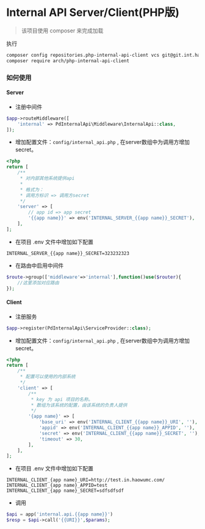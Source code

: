 # Internal API Server/Client(PHP版)


> 该项目使用 composer 来完成加载

执行 
```bash
composer config repositories.php-internal-api-client vcs git@git.int.haowumc.com:arch/php-internal-api-client.git
composer require arch/php-internal-api-client
```


### 如何使用

#### Server

* 注册中间件

```php
$app->routeMiddleware([
    'internal' => PdInternalApi\Middleware\InternalApi::class,
]);

```

* 增加配置文件：```config/internal_api.php```  , 在server数组中为调用方增加 secret。

```php
<?php
return [
    /**
     * 对内部其他系统提供api
     *
     * 格式为：
     * 调用方标识 => 调用方secret
     */
    'server' => [
        // app id => app secret
        '{{app name}}' => env('INTERNAL_SERVER_{{app name}}_SECRET'),
    ],
];
```

* 在项目 .env 文件中增加如下配置

```
INTERNAL_SERVER_{{app name}}_SECRET=323232323
```

* 在路由中启用中间件

```php
$route->group(['middleware'=>'internal'],function()use($router){
    //这里添加对应路由
});
```


#### Client

* 注册服务

```PHP
$app->register(PdInternalApi\ServiceProvider::class);
```
* 增加配置文件：```config/internal_api.php```  , 在server数组中为调用方增加 secret。

```php
<?php
return [
    /**
     * 配置可以使用的内部系统
     */
    'client' => [
        /**
         * key 为 api 项目的名称。
         * 数组为该系统的配置，由该系统的负责人提供
         */
        '{app name}' => [
            'base_uri' => env('INTERNAL_CLIENT_{{app name}}_URI', ''),
            'appid' => env('INTERNAL_CLIENT_{{app name}}_APPID', ''),
            'secret' => env('INTERNAL_CLIENT_{{app name}}_SECRET', ''),
            'timeout' => 30,
        ],
    ],
];
```

* 在项目 .env 文件中增加如下配置

```
INTERNAL_CLIENT_{app name}_URI=http://test.in.haowumc.com/
INTERNAL_CLIENT_{app name}_APPID=test
INTERNAL_CLIENT_{app name}_SECRET=sdfsdfsdf
```

* 调用

```php
$api = app('internal.api.{{app name}}')
$resp = $api->call('{{URI}}',$params);
```